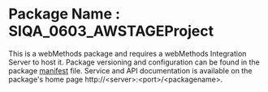 # Package Name : SIQA_0603_AWSTAGEProject
This is a webMethods package and requires a webMethods Integration Server to host it. Package versioning and configuration can be found in the package [manifest](./SIQA_0603_AWSTAGEProject/manifest.v3) file. Service and API documentation is available on the package's home page http://&lt;server&gt;:&lt;port&gt;/&lt;packagename>.